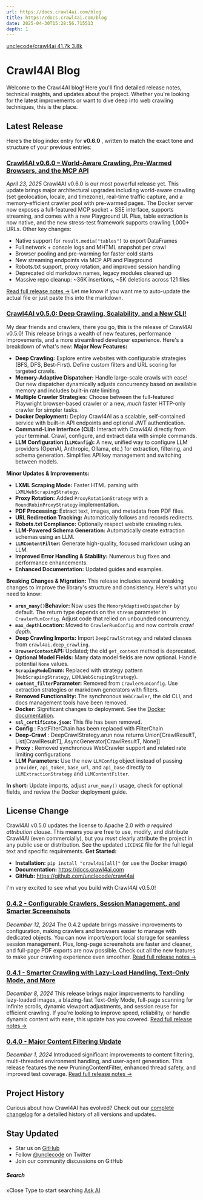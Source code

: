 ```yaml
---
url: https://docs.crawl4ai.com/blog
title: https://docs.crawl4ai.com/blog
date: 2025-04-30T15:28:56.715513
depth: 1
---
```


[ unclecode/crawl4ai 41.7k 3.8k ](https://github.com/unclecode/crawl4ai)
# Crawl4AI Blog
Welcome to the Crawl4AI blog! Here you'll find detailed release notes, technical insights, and updates about the project. Whether you're looking for the latest improvements or want to dive deep into web crawling techniques, this is the place.
## Latest Release
Here’s the blog index entry for **v0.6.0** , written to match the exact tone and structure of your previous entries:
### [Crawl4AI v0.6.0 – World-Aware Crawling, Pre-Warmed Browsers, and the MCP API](https://docs.crawl4ai.com/blog/releases/0.6.0/)
_April 23, 2025_
Crawl4AI v0.6.0 is our most powerful release yet. This update brings major architectural upgrades including world-aware crawling (set geolocation, locale, and timezone), real-time traffic capture, and a memory-efficient crawler pool with pre-warmed pages. 
The Docker server now exposes a full-featured MCP socket + SSE interface, supports streaming, and comes with a new Playground UI. Plus, table extraction is now native, and the new stress-test framework supports crawling 1,000+ URLs. 
Other key changes: 
  * Native support for `result.media["tables"]` to export DataFrames 
  * Full network + console logs and MHTML snapshot per crawl 
  * Browser pooling and pre-warming for faster cold starts 
  * New streaming endpoints via MCP API and Playground 
  * Robots.txt support, proxy rotation, and improved session handling 
  * Deprecated old markdown names, legacy modules cleaned up 
  * Massive repo cleanup: ~36K insertions, ~5K deletions across 121 files


[Read full release notes →](https://docs.crawl4ai.com/blog/releases/0.6.0/)
Let me know if you want me to auto-update the actual file or just paste this into the markdown.
### [Crawl4AI v0.5.0: Deep Crawling, Scalability, and a New CLI!](https://docs.crawl4ai.com/blog/releases/0.5.0/)
My dear friends and crawlers, there you go, this is the release of Crawl4AI v0.5.0! This release brings a wealth of new features, performance improvements, and a more streamlined developer experience. Here's a breakdown of what's new:
**Major New Features:**
  * **Deep Crawling:** Explore entire websites with configurable strategies (BFS, DFS, Best-First). Define custom filters and URL scoring for targeted crawls.
  * **Memory-Adaptive Dispatcher:** Handle large-scale crawls with ease! Our new dispatcher dynamically adjusts concurrency based on available memory and includes built-in rate limiting.
  * **Multiple Crawler Strategies:** Choose between the full-featured Playwright browser-based crawler or a new, _much_ faster HTTP-only crawler for simpler tasks.
  * **Docker Deployment:** Deploy Crawl4AI as a scalable, self-contained service with built-in API endpoints and optional JWT authentication.
  * **Command-Line Interface (CLI):** Interact with Crawl4AI directly from your terminal. Crawl, configure, and extract data with simple commands.
  * **LLM Configuration (`LLMConfig`):** A new, unified way to configure LLM providers (OpenAI, Anthropic, Ollama, etc.) for extraction, filtering, and schema generation. Simplifies API key management and switching between models.


**Minor Updates & Improvements:**
  * **LXML Scraping Mode:** Faster HTML parsing with `LXMLWebScrapingStrategy`.
  * **Proxy Rotation:** Added `ProxyRotationStrategy` with a `RoundRobinProxyStrategy` implementation.
  * **PDF Processing:** Extract text, images, and metadata from PDF files.
  * **URL Redirection Tracking:** Automatically follows and records redirects.
  * **Robots.txt Compliance:** Optionally respect website crawling rules.
  * **LLM-Powered Schema Generation:** Automatically create extraction schemas using an LLM.
  * **`LLMContentFilter`:** Generate high-quality, focused markdown using an LLM.
  * **Improved Error Handling & Stability:** Numerous bug fixes and performance enhancements.
  * **Enhanced Documentation:** Updated guides and examples.


**Breaking Changes & Migration:**
This release includes several breaking changes to improve the library's structure and consistency. Here's what you need to know:
  * **`arun_many()`Behavior:** Now uses the `MemoryAdaptiveDispatcher` by default. The return type depends on the `stream` parameter in `CrawlerRunConfig`. Adjust code that relied on unbounded concurrency.
  * **`max_depth`Location:** Moved to `CrawlerRunConfig` and now controls _crawl depth_.
  * **Deep Crawling Imports:** Import `DeepCrawlStrategy` and related classes from `crawl4ai.deep_crawling`.
  * **`BrowserContext`API:** Updated; the old `get_context` method is deprecated.
  * **Optional Model Fields:** Many data model fields are now optional. Handle potential `None` values.
  * **`ScrapingMode`Enum:** Replaced with strategy pattern (`WebScrapingStrategy`, `LXMLWebScrapingStrategy`).
  * **`content_filter`Parameter:** Removed from `CrawlerRunConfig`. Use extraction strategies or markdown generators with filters.
  * **Removed Functionality:** The synchronous `WebCrawler`, the old CLI, and docs management tools have been removed.
  * **Docker:** Significant changes to deployment. See the [Docker documentation](https://docs.crawl4ai.com/deploy/docker/README.md).
  * **`ssl_certificate.json`:** This file has been removed.
  * **Config** : FastFilterChain has been replaced with FilterChain
  * **Deep-Crawl** : DeepCrawlStrategy.arun now returns Union[CrawlResultT, List[CrawlResultT], AsyncGenerator[CrawlResultT, None]]
  * **Proxy** : Removed synchronous WebCrawler support and related rate limiting configurations
  * **LLM Parameters:** Use the new `LLMConfig` object instead of passing `provider`, `api_token`, `base_url`, and `api_base` directly to `LLMExtractionStrategy` and `LLMContentFilter`.


**In short:** Update imports, adjust `arun_many()` usage, check for optional fields, and review the Docker deployment guide.
## License Change
Crawl4AI v0.5.0 updates the license to Apache 2.0 _with a required attribution clause_. This means you are free to use, modify, and distribute Crawl4AI (even commercially), but you _must_ clearly attribute the project in any public use or distribution. See the updated `LICENSE` file for the full legal text and specific requirements.
**Get Started:**
  * **Installation:** `pip install "crawl4ai[all]"` (or use the Docker image)
  * **Documentation:** <https://docs.crawl4ai.com>
  * **GitHub:** <https://github.com/unclecode/crawl4ai>


I'm very excited to see what you build with Crawl4AI v0.5.0!
### [0.4.2 - Configurable Crawlers, Session Management, and Smarter Screenshots](https://docs.crawl4ai.com/blog/releases/0.4.2/)
_December 12, 2024_
The 0.4.2 update brings massive improvements to configuration, making crawlers and browsers easier to manage with dedicated objects. You can now import/export local storage for seamless session management. Plus, long-page screenshots are faster and cleaner, and full-page PDF exports are now possible. Check out all the new features to make your crawling experience even smoother.
[Read full release notes →](https://docs.crawl4ai.com/blog/releases/0.4.2/)
### [0.4.1 - Smarter Crawling with Lazy-Load Handling, Text-Only Mode, and More](https://docs.crawl4ai.com/blog/releases/0.4.1/)
_December 8, 2024_
This release brings major improvements to handling lazy-loaded images, a blazing-fast Text-Only Mode, full-page scanning for infinite scrolls, dynamic viewport adjustments, and session reuse for efficient crawling. If you're looking to improve speed, reliability, or handle dynamic content with ease, this update has you covered.
[Read full release notes →](https://docs.crawl4ai.com/blog/releases/0.4.1/)
### [0.4.0 - Major Content Filtering Update](https://docs.crawl4ai.com/blog/releases/0.4.0/)
_December 1, 2024_
Introduced significant improvements to content filtering, multi-threaded environment handling, and user-agent generation. This release features the new PruningContentFilter, enhanced thread safety, and improved test coverage.
[Read full release notes →](https://docs.crawl4ai.com/blog/releases/0.4.0/)
## Project History
Curious about how Crawl4AI has evolved? Check out our [complete changelog](https://github.com/unclecode/crawl4ai/blob/main/CHANGELOG.md) for a detailed history of all versions and updates.
## Stay Updated
  * Star us on [GitHub](https://github.com/unclecode/crawl4ai)
  * Follow [@unclecode](https://twitter.com/unclecode) on Twitter
  * Join our community discussions on GitHub


##### Search
xClose
Type to start searching
[ Ask AI ](https://docs.crawl4ai.com/core/ask-ai/ "Ask Crawl4AI Assistant")

